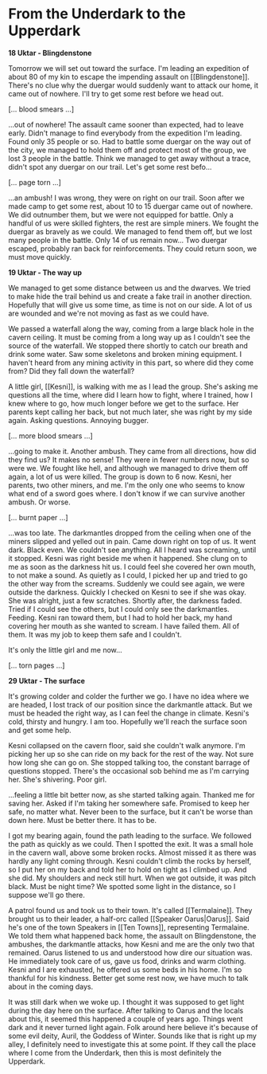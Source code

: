 # From the Underdark to the Upperdark

**18 Uktar - Blingdenstone**

Tomorrow we will set out toward the surface. I'm leading an expedition of about 80 of my kin to escape the impending assault on [[Blingdenstone]]. There's no clue why the duergar would suddenly want to attack our home, it came out of nowhere. I'll try to get some rest before we head out.

[... blood smears ...]

...out of nowhere! The assault came sooner than expected, had to leave early. Didn't manage to find everybody from the expedition I'm leading. Found only 35 people or so. Had to battle some duergar on the way out of the city, we managed to hold them off and protect most of the group, we lost 3 people in the battle. Think we managed to get away without a trace, didn't spot any duergar on our trail. Let's get some rest befo...

[... page torn ...]

...an ambush! I was wrong, they were on right on our trail. Soon after we made camp to get some rest, about 10 to 15 duergar came out of nowhere. We did outnumber them, but we were not equipped for battle. Only a handful of us were skilled fighters, the rest are simple miners. We fought the duergar as bravely as we could. We managed to fend them off, but we lost many people in the battle. Only 14 of us remain now... Two duergar escaped, probably ran back for reinforcements. They could return soon, we must move quickly.

**19 Uktar - The way up**

We managed to get some distance between us and the dwarves. We tried to make hide the trail behind us and create a fake trail in another direction. Hopefully that will give us some time, as time is not on our side. A lot of us are wounded and we're not moving as fast as we could have.

We passed a waterfall along the way, coming from a large black hole in the cavern ceiling. It must be coming from a long way up as I couldn't see the source of the waterfall. We stopped there shortly to catch our breath and drink some water. Saw some skeletons and broken mining equipment. I haven't heard from any mining activity in this part, so where did they come from? Did they fall down the waterfall?

A little girl, [[Kesni]], is walking with me as I lead the group. She's asking me questions all the time, where did I learn how to fight, where I trained, how I knew where to go, how much longer before we get to the surface. Her parents kept calling her back, but not much later, she was right by my side again. Asking questions. Annoying bugger.

[... more blood smears ...]

...going to make it. Another ambush. They came from all directions, how did they find us? It makes no sense! They were in fewer numbers now, but so were we. We fought like hell, and although we managed to drive them off again, a lot of us were killed. The group is down to 6 now. Kesni, her parents, two other miners, and me. I'm the only one who seems to know what end of a sword goes where. I don't know if we can survive another ambush. Or worse.

[... burnt paper ...]

...was too late. The darkmantles dropped from the ceiling when one of the miners slipped and yelled out in pain. Came down right on top of us. It went dark. Black even. We couldn't see anything. All I heard was screaming, until it stopped. Kesni was right beside me when it happened. She clung on to me as soon as the darkness hit us. I could feel she covered her own mouth, to not make a sound. As quietly as I could, I picked her up and tried to go the other way from the screams. Suddenly we could see again, we were outside the darkness. Quickly I checked on Kesni to see if she was okay. She was alright, just a few scratches. Shortly after, the darkness faded. Tried if I could see the others, but I could only see the darkmantles. Feeding. Kesni ran toward them, but I had to hold her back, my hand covering her mouth as she wanted to scream. I have failed them. All of them. It was my job to keep them safe and I couldn't.

It's only the little girl and me now...

[... torn pages ...]

**29 Uktar - The surface**

It's growing colder and colder the further we go. I have no idea where we are headed, I lost track of our position since the darkmantle attack. But we must be headed the right way, as I can feel the change in climate. Kesni's cold, thirsty and hungry. I am too. Hopefully we'll reach the surface soon and get some help.

Kesni collapsed on the cavern floor, said she couldn't walk anymore. I'm picking her up so she can ride on my back for the rest of the way. Not sure how long she can go on. She stopped talking too, the constant barrage of questions stopped. There's the occasional sob behind me as I'm carrying her. She's shivering. Poor girl.

...feeling a little bit better now, as she started talking again. Thanked me for saving her. Asked if I'm taking her somewhere safe. Promised to keep her safe, no matter what. Never been to the surface, but it can't be worse than down here. Must be better there. It has to be.

I got my bearing again, found the path leading to the surface. We followed the path as quickly as we could. Then I spotted the exit. It was a small hole in the cavern wall, above some broken rocks. Almost missed it as there was hardly any light coming through. Kesni couldn't climb the rocks by herself, so I put her on my back and told her to hold on tight as I climbed up. And she did. My shoulders and neck still hurt. When we got outside, it was pitch black. Must be night time? We spotted some light in the distance, so I suppose we'll go there.

A patrol found us and took us to their town. It's called [[Termalaine]]. They brought us to their leader, a half-orc called [[Speaker Oarus|Oarus]]. Said he's one of the town Speakers in [[Ten Towns]], representing Termalaine. We told them what happened back home, the assault on Blingdenstone, the ambushes, the darkmantle attacks, how Kesni and me are the only two that remained. Oarus listened to us and understood how dire our situation was. He immediately took care of us, gave us food, drinks and warm clothing. Kesni and I are exhausted, he offered us some beds in his home. I'm so thankful for his kindness. Better get some rest now, we have much to talk about in the coming days.

It was still dark when we woke up. I thought it was supposed to get light during the day here on the surface. After talking to Oarus and the locals about this, it seemed this happened a couple of years ago. Things went dark and it never turned light again. Folk around here believe it's because of some evil deity, Auril, the Goddess of Winter. Sounds like that is right up my alley, I definitely need to investigate this at some point. If they call the place where I come from the Underdark, then this is most definitely the Upperdark.